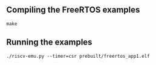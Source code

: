 ## Compiling the FreeRTOS examples
```
make
```

## Running the examples
```
./riscv-emu.py --timer=csr prebuilt/freertos_app1.elf
```
